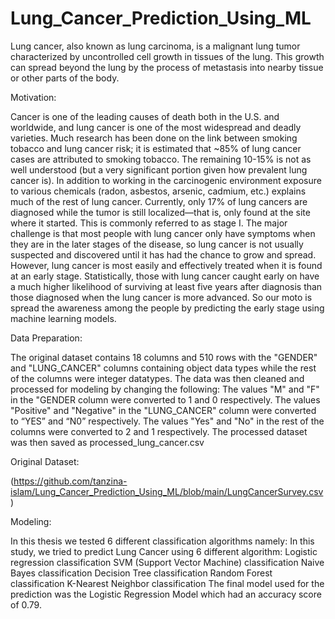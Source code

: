 # Lung_Cancer_Prediction_Using_ML
Lung cancer, also known as lung carcinoma, is a malignant lung tumor characterized by uncontrolled cell growth in tissues of the lung. This growth can spread beyond the lung by the process of metastasis into nearby tissue or other parts of the body.

Motivation:

Cancer is one of the leading causes of death both in the U.S. and worldwide, and lung cancer is one of the most widespread and deadly varieties. Much research has been done on the link between smoking tobacco and lung cancer risk; it is estimated that ~85% of lung cancer cases are attributed to smoking tobacco. The remaining 10-15% is not as well understood (but a very significant portion given how prevalent lung cancer is). In addition to working in the carcinogenic environment exposure to various chemicals (radon, asbestos, arsenic, cadmium, etc.) explains much of the rest of lung cancer.
Currently, only 17% of lung cancers are diagnosed while the tumor is still localized—that is, only found at the site where it started. This is commonly referred to as stage I. The major challenge is that most people with lung cancer only have symptoms when they are in the later stages of the disease, so lung cancer is not usually suspected and discovered until it has had the chance to grow and spread. However, lung cancer is most easily and effectively treated when it is found at an early stage. Statistically, those with lung cancer caught early on have a much higher likelihood of surviving at least five years after diagnosis than those diagnosed when the lung cancer is more advanced. So our moto is spread the awareness among the people by predicting the early stage using machine learning models.

Data Preparation:

The original dataset contains 18 columns and 510 rows with the "GENDER" and "LUNG_CANCER" columns containing object data types while the rest of the columns were integer datatypes.
The data was then cleaned and processed for modeling by changing the following:
The values "M" and "F" in the "GENDER column were converted to 1 and 0 respectively.
The values "Positive" and "Negative" in the "LUNG_CANCER" column were converted to “YES” and “N0” respectively.
The values "Yes" and "No" in the rest of the columns were converted to 2 and 1 respectively.
The processed dataset was then saved as processed_lung_cancer.csv

Original Dataset:

(https://github.com/tanzina-islam/Lung_Cancer_Prediction_Using_ML/blob/main/LungCancerSurvey.csv)

Modeling:

In this thesis we tested 6 different classification algorithms namely:
In this study, we tried to predict Lung Cancer using 6 different algorithm:
Logistic regression classification
SVM (Support Vector Machine) classification
Naive Bayes classification
Decision Tree classification
Random Forest classification
K-Nearest Neighbor classification
The final model used for the prediction was the Logistic Regression Model which had an accuracy score of 0.79.
